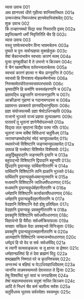 व्यास उवाच	001    
अथ ज्ञानप्लवं धीरो गृहीत्वा शान्तिमास्थितः	001a  
उन्मज्जंश्च निमज्जंश्च ज्ञानमेवाभिसंश्रयेत्	001c  
शुक उवाच	002    
किं तज्ज्ञानमथो विद्या यया निस्तरति द्वयम्	002a  
प्रवृत्तिलक्षणो धर्मो निवृत्तिरिति चैव हि	002c  
व्यास उवाच	003    
यस्तु पश्येत्स्वभावेन विना भावमचेतनः	003a  
पुष्यते च पुनः सर्वान्प्रज्ञया मुक्तहेतुकः	003c  
येषां चैकान्तभावेन स्वभावः कारणं मतम्	004a  
पूत्वा तृणबुसीकां वै ते लभन्ते न किञ्चन	004c  
ये चैनं पक्षमाश्रित्य वर्तयन्त्यल्पचेतसः	005a  
स्वभावं कारणं ज्ञात्वा न श्रेयः प्राप्नुवन्ति ते	005c  
स्वभावो हि विनाशाय मोहकर्ममनोभवः	006a  
निरुक्तमेतयोरेतत्स्वभावपरभावयोः	006c  
कृष्यादीनि हि कर्माणि सस्यसंहरणानि च	007a  
प्रज्ञावद्भिः प्रकॢप्तानि यानासनगृहाणि च	007c  
आक्रीडानां गृहाणां च गदानामगदस्य च	008a  
प्रज्ञावन्तः प्रवक्तारो ज्ञानवद्भिरनुष्ठिताः	008c  
प्रज्ञा संयोजयत्यर्थैः प्रज्ञा श्रेयोऽधिगच्छति	009a  
राजानो भुञ्जते राज्यं प्रज्ञया तुल्यलक्षणाः	009c  
पारावर्यं तु भूतानां ज्ञानेनैवोपलभ्यते	010a  
विद्यया तात सृष्टानां विद्यैव परमा गतिः	010c  
भूतानां जन्म सर्वेषां विविधानां चतुर्विधम्	011a  
जराय्वण्डमथोद्भेदं स्वेदं चाप्युपलक्षयेत्	011c  
स्थावरेभ्यो विशिष्टानि जङ्गमान्युपलक्षयेत्	012a  
उपपन्नं हि यच्चेष्टा विशिष्येत विशेष्ययोः	012c  
आहुर्द्विबहुपादानि जङ्गमानि द्वयानि च	013a  
बहुपाद्भ्यो विशिष्टानि द्विपादानि बहून्यपि	013c  
द्विपदानि द्वयान्याहुः पार्थिवानीतराणि च	014a  
पार्थिवानि विशिष्टानि तानि ह्यन्नानि भुञ्जते	014c  
पार्थिवानि द्वयान्याहुर्मध्यमान्युत्तमानि च	015a  
मध्यमानि विशिष्टानि जातिधर्मोपधारणात्	015c  
मध्यमानि द्वयान्याहुर्धर्मज्ञानीतराणि च	016a  
धर्मज्ञानि विशिष्टानि कार्याकार्योपधारणात्	016c  
धर्मज्ञानि द्वयान्याहुर्वेदज्ञानीतराणि च	017a  
वेदज्ञानि विशिष्टानि वेदो ह्येषु प्रतिष्ठितः	017c  
वेदज्ञानि द्वयान्याहुः प्रवक्तॄणीतराणि च	018a  
प्रवक्तॄणि विशिष्टानि सर्वधर्मोपधारणात्	018c  
विज्ञायन्ते हि यैर्वेदाः सर्वधर्मक्रियाफलाः	019a  
सयज्ञाः सखिला वेदाः प्रवक्तृभ्यो विनिःसृताः	019c  
प्रवक्तॄणि द्वयान्याहुरात्मज्ञानीतराणि च	020a  
आत्मज्ञानि विशिष्टानि जन्माजन्मोपधारणात्	020c  
धर्मद्वयं हि यो वेद स सर्वः सर्वधर्मविद्	021a  
स त्यागी सत्यसङ्कल्पः स तु क्षान्तः स ईश्वरः	021c  
धर्मज्ञानप्रतिष्ठं हि तं देवा ब्राह्मणं विदुः	022a  
शब्दब्रह्मणि निष्णातं परे च कृतनिश्चयम्	022c  
अन्तःस्थं च बहिष्ठं च येऽऽधियज्ञाधिदैवतम्	023a  
जानन्ति तान्नमस्यामस्ते देवास्तात ते द्विजाः	023c  
तेषु विश्वमिदं भूतं साग्रं च जगदाहितम्	024a  
तेषां माहात्म्यभावस्य सदृशं नास्ति किञ्चन	024c  
आदिं ते निधनं चैव कर्म चातीत्य सर्वशः	025a  
चतुर्विधस्य भूतस्य सर्वस्येशाः स्वयम्भुवः	025c  

